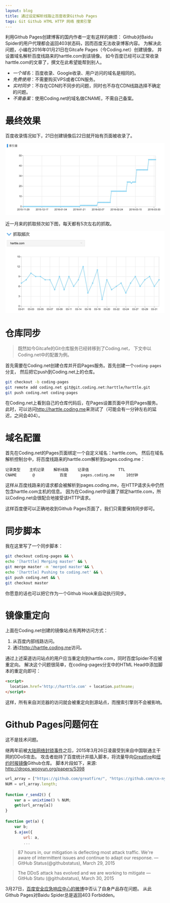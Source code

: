 ```yaml
---
layout: blog
title: 通过设定解析线路让百度收录Github Pages
tags: Git Github HTML HTTP 网络 搜索引擎
---
```


利用Github Pages创建博客的国内作者一定有这样的麻烦：
Github对Baidu Spider的用户代理都会返回403状态码，因而百度无法收录博客内容。
为解决此问题，小编在2016年01月21日在Gitcafe Pages（今Coding.net）创建镜像，
并设置域名解析百度线路来的harttle.com到该镜像。
如今百度已经可以正常收录harttle.com的文章了，撰文在此希望能帮到别人。

* *一个域名*：百度收录、Google收录、用户访问的域名是相同的。
* *免费使用*：不需要购买VPS或者CDN服务。
* *实时同步*：不存在CDN的不同步的问题，同时也不存在CDN线路选择不确定的问题。
* *不需备案*：使用Coding.net的域名做CNAME，不需自己备案。

# 最终效果

百度收录情况如下，21日创建镜像后22日就开始有页面被收录了。

![](/assets/img/blog/baidu-index@2x.jpg)

<!--more-->

近一月来的抓取频次如下图，每天都有5次左右的抓取。

![](/assets/img/blog/baidu-crawl@2x.jpg)

# 仓库同步

> 既然如今Gitcafe的Git仓库服务已经转移到了Coding.net，
> 下文中以Coding.net中的配置为例。

首先需要在Coding.net创建仓库并开启Pages服务。首先创建一个`coding-pages`分支，
然后把它push到Coding.net上的仓库。

```bash
git checkout -b coding-pages
git remote add coding.net git@git.coding.net:harttle/harttle.git
git push coding.net coding-pages
```

在Coding.net上看到自己的仓库代码后，在Pages设置页面中开启Pages服务。
此时，可以访问<http://harttle.coding.me>来测试了（可能会有一分钟左右的延迟，之间会404）。

# 域名配置

首先在Coding.net的Pages页面绑定一个自定义域名：harttle.com。
然后在域名解析控制台中，将百度线路来的harttle.com解析到pages.coding.me：

```
记录类型 	主机记录 	解析线路 	记录值	            TTL	
CNAME	    @	        百度	    pages.coding.me	    10分钟
```

这样从百度线路来的请求都会被解析到pages.coding.me，在HTTP请求头中仍然包含harttle.com主机的信息。
因为在Coding.net中设置了绑定harttle.com，所以Coding.net会很配合地接受该HTTP请求。

这样百度便可以正确地收到Github Pages页面了，我们只需要保持同步即可。

# 同步脚本

我在这里写了一个同步脚本：

```bash
git checkout coding-pages && \
echo '[harttle] Merging master' && \
git merge master -m 'merged master'&& \
echo '[harttle] Pushing to coding.net' && \
git push coding.net && \
git checkout master
```

你愿意的话也可以把它作为一个Github Hook来自动执行同步。

# 镜像重定向

上面在Coding.net创建的镜像站点有两种访问方式：

1. 从百度内部线路访问。
2. 通过<http://harttle.coding.me>访问。

通过上述渠道访问站点的用户应当重定向到harttle.com，同时百度Spider不应被重定向。
解决这个问题很简单，在coding-pages分支中的HTML Head中添加脚本的重定向即可：

```html
<script>
  location.href='http://harttle.com' + location.pathname;
</script>
```

这样，所有来自浏览器的访问就会被重定向到源站点，而搜索引擎则不会被影响。

# Github Pages问题何在

这不是技术问题。

继两年前被[大陆网络封锁事件][weibo]之后，2015年3月26日凌晨受到来自中国联通主干网的DDoS攻击。
攻击者劫持了百度统计并插入脚本，将流量导向[Greatfire][greatfire]和[纽约时报镜像][cnnytimes]Github仓库。
脚本片段如下，来源: <http://drops.wooyun.org/papers/5398>

```javascript
url_array = ["https://github.com/greatfire/", "https://github.com/cn-nytimes/"];
NUM = url_array.length;
 
function r_send2() {
    var a = unixtime() % NUM;
    get(url_array[a])
}
 
function get(a) {
    var b;
    $.ajax({
        url: a,
        ...
```

> 87 hours in, our mitigation is deflecting most attack traffic. We're aware of intermittent issues and continue to adapt our response.
> — GitHub Status(@githubstatus), March 29, 2015

> The DDoS attack has evolved and we are working to mitigate
> — GitHub Statu (@githubstatus), March 30, 2015

3月27日，[百度安全应急响应中心的微博][baidu]中否认了自身产品存在问题。
从此Github Pages对Baidu Spider总是返回403 Forbidden。

[wiki]: https://zh.wikipedia.org/wiki/GitHub
[weibo]: http://weibo.com/1197161814/zfGjQaBDB?type=comment#_rnd1459698644805
[greatfire]: https://github.com/greatfire
[cnnytimes]: https://github.com/cn-nytimes
[baidu]: http://weibo.com/3326069452/Caw7wsZ1L?type=comment#_rnd1459700002389
